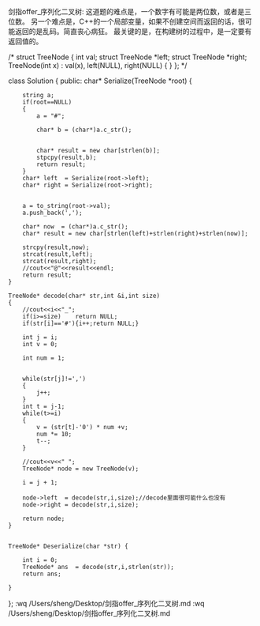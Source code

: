 剑指offer_序列化二叉树:
    这道题的难点是，一个数字有可能是两位数，或者是三位数。
    另一个难点是，C++的一个局部变量，如果不创建空间而返回的话，很可能返回的是乱码。简直丧心病狂。
    最关键的是，在构建树的过程中，是一定要有返回值的。

/*
struct TreeNode {
    int val;
    struct TreeNode *left;
    struct TreeNode *right;
    TreeNode(int x) :
            val(x), left(NULL), right(NULL) {
    }
};
*/

class Solution {
public:
    char* Serialize(TreeNode *root) {

        string a;
        if(root==NULL)
        {
            a = "#";

            char* b = (char*)a.c_str();


            char* result = new char[strlen(b)];
            stpcpy(result,b);
            return result;
        }
        char* left  = Serialize(root->left);
        char* right = Serialize(root->right);


        a = to_string(root->val);
        a.push_back(',');

        char* now  = (char*)a.c_str();
        char* result = new char[strlen(left)+strlen(right)+strlen(now)];

        strcpy(result,now);
        strcat(result,left);
        strcat(result,right);
        //cout<<"@"<<result<<endl;
        return result;
    }

    TreeNode* decode(char* str,int &i,int size)
    {
        //cout<<i<<"_";
        if(i>=size)    return NULL;
        if(str[i]=='#'){i++;return NULL;}

        int j = i;
        int v = 0;

        int num = 1;


        while(str[j]!=',')
        {
            j++;
        }
        int t = j-1;
        while(t>=i)
        {
            v = (str[t]-'0') * num +v;
            num *= 10;
            t--;
        }

        //cout<<v<<" ";
        TreeNode* node = new TreeNode(v);

        i = j + 1;

        node->left  = decode(str,i,size);//decode里面很可能什么也没有
        node->right = decode(str,i,size);

        return node;
    }


    TreeNode* Deserialize(char *str) {

        int i = 0;
        TreeNode* ans  = decode(str,i,strlen(str));
        return ans;

    }
};
:wq /Users/sheng/Desktop/剑指offer_序列化二叉树.md
:wq /Users/sheng/Desktop/剑指offer_序列化二叉树.md
